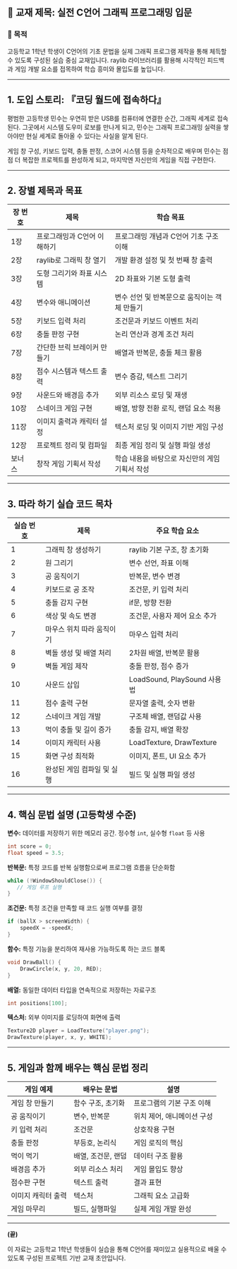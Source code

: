 ## 📘 교재 제목: 실전 C언어 그래픽 프로그래밍 입문

### 🎯 목적

고등학교 1학년 학생이 C언어의 기초 문법을 실제 그래픽 프로그램 제작을 통해 체득할 수 있도록 구성된 실습 중심 교재입니다. raylib 라이브러리를 활용해 시각적인 피드백과 게임 개발 요소를 접목하여 학습 흥미와 몰입도를 높입니다.

---

## 1. 도입 스토리: 『코딩 월드에 접속하다』

평범한 고등학생 민수는 우연히 받은 USB를 컴퓨터에 연결한 순간, 그래픽 세계로 접속된다. 그곳에서 시스템 도우미 로보를 만나게 되고, 민수는 그래픽 프로그래밍 실력을 쌓아야만 현실 세계로 돌아올 수 있다는 사실을 알게 된다.

게임 창 구성, 키보드 입력, 충돌 판정, 스코어 시스템 등을 순차적으로 배우며 민수는 점점 더 복잡한 프로젝트를 완성하게 되고, 마지막엔 자신만의 게임을 직접 구현한다.

---

## 2. 장별 제목과 목표

| 장 번호 | 제목               | 학습 목표                      |
| ---- | ---------------- | -------------------------- |
| 1장   | 프로그래밍과 C언어 이해하기  | 프로그래밍 개념과 C언어 기초 구조 이해     |
| 2장   | raylib로 그래픽 창 열기 | 개발 환경 설정 및 첫 번째 창 출력       |
| 3장   | 도형 그리기와 좌표 시스템   | 2D 좌표와 기본 도형 출력            |
| 4장   | 변수와 애니메이션        | 변수 선언 및 반복문으로 움직이는 객체 만들기  |
| 5장   | 키보드 입력 처리        | 조건문과 키보드 이벤트 처리            |
| 6장   | 충돌 판정 구현         | 논리 연산과 경계 조건 처리            |
| 7장   | 간단한 브릭 브레이커 만들기  | 배열과 반복문, 충돌 체크 활용          |
| 8장   | 점수 시스템과 텍스트 출력   | 변수 증감, 텍스트 그리기             |
| 9장   | 사운드와 배경음 추가      | 외부 리소스 로딩 및 재생             |
| 10장  | 스네이크 게임 구현       | 배열, 방향 전환 로직, 랜덤 요소 적용     |
| 11장  | 이미지 출력과 캐릭터 설정   | 텍스처 로딩 및 이미지 기반 게임 구성      |
| 12장  | 프로젝트 정리 및 컴파일    | 최종 게임 정리 및 실행 파일 생성        |
| 보너스  | 창작 게임 기획서 작성     | 학습 내용을 바탕으로 자신만의 게임 기획서 작성 |

---

## 3. 따라 하기 실습 코드 목차

| 실습 번호 | 제목              | 주요 학습 요소                 |
| ----- | --------------- | ------------------------ |
| 1     | 그래픽 창 생성하기      | raylib 기본 구조, 창 초기화      |
| 2     | 원 그리기           | 변수 선언, 좌표 이해             |
| 3     | 공 움직이기          | 반복문, 변수 변경               |
| 4     | 키보드로 공 조작       | 조건문, 키 입력 처리             |
| 5     | 충돌 감지 구현        | if문, 방향 전환               |
| 6     | 색상 및 속도 변경      | 조건문, 사용자 제어 요소 추가        |
| 7     | 마우스 위치 따라 움직이기  | 마우스 입력 처리                |
| 8     | 벽돌 생성 및 배열 처리   | 2차원 배열, 반복문 활용           |
| 9     | 벽돌 게임 제작        | 충돌 판정, 점수 증가             |
| 10    | 사운드 삽입          | LoadSound, PlaySound 사용법 |
| 11    | 점수 출력 구현        | 문자열 출력, 숫자 변환            |
| 12    | 스네이크 게임 개발      | 구조체 배열, 랜덤값 사용           |
| 13    | 먹이 충돌 및 길이 증가   | 충돌 감지, 배열 확장             |
| 14    | 이미지 캐릭터 사용      | LoadTexture, DrawTexture |
| 15    | 화면 구성 최적화       | 이미지, 폰트, UI 요소 추가        |
| 16    | 완성된 게임 컴파일 및 실행 | 빌드 및 실행 파일 생성            |

---

## 4. 핵심 문법 설명 (고등학생 수준)

**변수:** 데이터를 저장하기 위한 메모리 공간. 정수형 `int`, 실수형 `float` 등 사용

```c
int score = 0;
float speed = 3.5;
```

**반복문:** 특정 코드를 반복 실행함으로써 프로그램 흐름을 단순화함

```c
while (!WindowShouldClose()) {
   // 게임 루프 실행
}
```

**조건문:** 특정 조건을 만족할 때 코드 실행 여부를 결정

```c
if (ballX > screenWidth) {
    speedX = -speedX;
}
```

**함수:** 특정 기능을 분리하여 재사용 가능하도록 하는 코드 블록

```c
void DrawBall() {
    DrawCircle(x, y, 20, RED);
}
```

**배열:** 동일한 데이터 타입을 연속적으로 저장하는 자료구조

```c
int positions[100];
```

**텍스처:** 외부 이미지를 로딩하여 화면에 출력

```c
Texture2D player = LoadTexture("player.png");
DrawTexture(player, x, y, WHITE);
```

---

## 5. 게임과 함께 배우는 핵심 문법 정리

| 게임 예제      | 배우는 문법      | 설명              |
| ---------- | ----------- | --------------- |
| 게임 창 만들기   | 함수 구조, 초기화  | 프로그램의 기본 구조 이해  |
| 공 움직이기     | 변수, 반복문     | 위치 제어, 애니메이션 구성 |
| 키 입력 처리    | 조건문         | 상호작용 구현         |
| 충돌 판정      | 부등호, 논리식    | 게임 로직의 핵심       |
| 먹이 먹기      | 배열, 조건문, 랜덤 | 데이터 구조 활용       |
| 배경음 추가     | 외부 리소스 처리   | 게임 몰입도 향상       |
| 점수판 구현     | 텍스트 출력      | 결과 표현           |
| 이미지 캐릭터 출력 | 텍스처         | 그래픽 요소 고급화      |
| 게임 마무리     | 빌드, 실행파일    | 실제 게임 개발 완성     |

---

**(끝)**

이 자료는 고등학교 1학년 학생들이 실습을 통해 C언어를 재미있고 실용적으로 배울 수 있도록 구성된 프로젝트 기반 교재 초안입니다.
